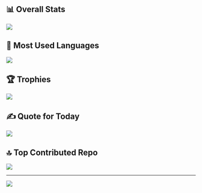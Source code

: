 ## 📊 Overall Stats
![](https://github-readme-stats.vercel.app/api?username=namdosikh&theme=gruvbox_light&hide_border=false&include_all_commits=false&count_private=false)<br/>

## 💬 Most Used Languages
![](https://github-readme-stats.vercel.app/api/top-langs/?username=namdosikh&theme=gruvbox_light&hide_border=false&include_all_commits=false&count_private=false&layout=compact)

<!--
# ...
![](https://nirzak-streak-stats.vercel.app/?user=namdosikh&theme=gruvbox_light&hide_border=false)<br/>
-->

## 🏆 Trophies
![](https://github-profile-trophy.vercel.app/?username=namdosikh&theme=dark&no-frame=false&no-bg=false&margin-w=4)

## ✍️ Quote for Today
![](https://quotes-github-readme.vercel.app/api?type=vetical&theme=light)

## 🔝 Top Contributed Repo
![](https://github-contributor-stats.vercel.app/api?username=namdosikh&limit=5&theme=gruvbox_light&combine_all_yearly_contributions=true)

---
[![](https://visitcount.itsvg.in/api?id=namdosikh&icon=1&color=0)](https://visitcount.itsvg.in)

<!-- Proudly created with GPRM ( https://gprm.itsvg.in ) -->
